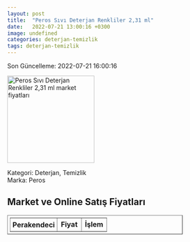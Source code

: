 ```yaml
---
layout: post
title:  "Peros Sıvı Deterjan Renkliler 2,31 ml"
date:   2022-07-21 13:00:16 +0300
image: undefined
categories: deterjan-temizlik
tags: deterjan-temizlik
---
```


Son Güncelleme: 2022-07-21 16:00:16

<img src="undefined" width="200" alt="Peros Sıvı Deterjan Renkliler 2,31 ml market fiyatları" />

Kategori: Deterjan, Temizlik
<br />
Marka: Peros

<h2>Market ve Online Satış Fiyatları</h2>

<table border="1" style="padding: 5px;width:80%;">
  <tr>
    <td style="padding: 5px;"><strong>Perakendeci</strong></td>
    <td><strong>Fiyat</strong></td>
    <td><strong>İşlem</strong></td>
  </tr>
  
</table>
